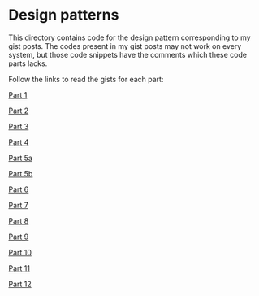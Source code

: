 # Design patterns

This directory contains code for the design pattern corresponding to my gist posts. The codes present in my gist posts may not work on every system, but those code snippets have the comments which these code parts lacks.

Follow the links to read the gists for each part:

[Part 1](https://gist.github.com/vishal-keshav/ce9f41cfd0cd7c4609210f70a3ca857f)

[Part 2](https://gist.github.com/vishal-keshav/dbe0984c5d1d3234487c56a150737971)

[Part 3](https://gist.github.com/vishal-keshav/36ec002fd55fe427673634bf78b4717a)

[Part 4](https://gist.github.com/vishal-keshav/5f65f2ade4be3c32e93ffe65be7afcb5)

[Part 5a](https://gist.github.com/vishal-keshav/f1b31f5ead3ba9af6d9faba908fd72ca)

[Part 5b](https://gist.github.com/vishal-keshav/f0fb44f4f77e06c57190a698ef0b49a6)

[Part 6](https://gist.github.com/vishal-keshav/4404c6a1f2eea2a5bccb53fee7b8fa71)

[Part 7](https://gist.github.com/vishal-keshav/56184cdc3083bc3e243659d46200f160)

[Part 8](https://gist.github.com/vishal-keshav/5801482166a2b647fa433762527e148f)

[Part 9](https://gist.github.com/vishal-keshav/f754d5690ec924c044dfb95c49d79ecb)

[Part 10](https://gist.github.com/vishal-keshav/a504b74c175dfd741c870f9497a94918)

[Part 11](https://gist.github.com/vishal-keshav/ce0fb86d31c1e766a6bb4e0ab3d5f89e)

[Part 12](https://gist.github.com/vishal-keshav/e5ed97bb611599091b5af07410c47104)
